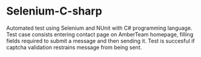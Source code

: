 # Selenium-C-sharp

Automated test using Selenium and NUnit with C# programming language.
Test case consists entering contact page on AmberTeam homepage, filling fields required to submit a message and then sending it.
Test is succesful if captcha validation restrains message from being sent.
